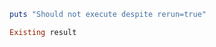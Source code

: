```ruby run=false rerun=true
puts "Should not execute despite rerun=true"
```

```ruby RESULT
Existing result
```
